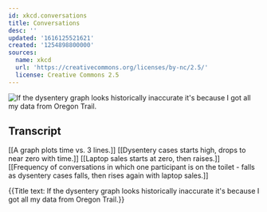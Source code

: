 ```yaml
---
id: xkcd.conversations
title: Conversations
desc: ''
updated: '1616125521621'
created: '1254898800000'
sources:
  name: xkcd
  url: 'https://creativecommons.org/licenses/by-nc/2.5/'
  license: Creative Commons 2.5
---
```

![If the dysentery graph looks historically inaccurate it's because I got all my data from Oregon Trail.](https://imgs.xkcd.com/comics/conversations.png)

## Transcript
[[A graph plots time vs. 3 lines.]]
[[Dysentery cases starts high, drops to near zero with time.]]
[[Laptop sales starts at zero, then raises.]]
[[Frequency of conversations in which one participant is on the toilet - falls as dysentery cases falls, then rises again with laptop sales.]]

{{Title text: If the dysentery graph looks historically inaccurate it's because I got all my data from Oregon Trail.}}
